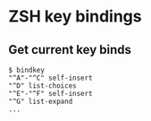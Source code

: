 # ZSH key bindings

## Get current key binds

```
$ bindkey
"^A"-"^C" self-insert
"^D" list-choices
"^E"-"^F" self-insert
"^G" list-expand
...
```
